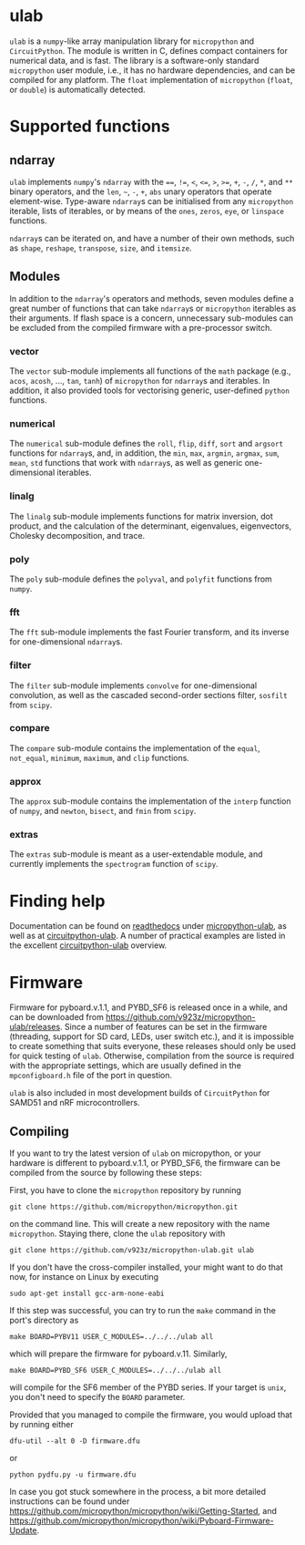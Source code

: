 # ulab

`ulab` is a `numpy`-like array manipulation library for `micropython` and `CircuitPython`.
The module is written in C, defines compact containers for numerical
data, and is fast. The library is a software-only standard `micropython` user module,
i.e., it has no hardware dependencies, and can be compiled for any platform. 
The `float` implementation of `micropython` (`float`, or `double`) is automatically detected.

# Supported functions


## ndarray

`ulab` implements `numpy`'s `ndarray` with the `==`, `!=`, `<`, `<=`, `>`, `>=`, `+`, `-`, `/`, `*`, and `**` binary operators, and the `len`, `~`, `-`, `+`, `abs` unary operators that operate element-wise. Type-aware `ndarray`s can be initialised from any `micropython` iterable, lists of iterables, or by means of the `ones`, `zeros`, `eye`, or `linspace` functions. 

`ndarray`s can be iterated on, and have a number of their own methods, such as `shape`, `reshape`, `transpose`, `size`, and `itemsize`.

## Modules

In addition to the `ndarray`'s operators and methods, seven modules define a great number of functions that can take `ndarray`s or `micropython` iterables as their arguments. If flash space is a concern, unnecessary sub-modules can be excluded from the compiled firmware with a pre-processor switch. 

### vector

The `vector` sub-module implements all functions of the `math` package (e.g., `acos`, `acosh`, ..., `tan`, `tanh`) of `micropython` for `ndarray`s and iterables. In addition, it also provided tools for vectorising generic, user-defined `python` functions. 

### numerical

The `numerical` sub-module defines the `roll`, `flip`, `diff`, `sort` and `argsort` functions for `ndarray`s, and, in addition, the `min`, `max`, `argmin`, `argmax`, `sum`, `mean`, `std` functions that work with `ndarray`s, as well as generic one-dimensional iterables.

### linalg

The `linalg` sub-module implements functions for matrix inversion, dot product, and the calculation of the determinant, eigenvalues, eigenvectors, Cholesky decomposition, and trace. 

### poly

The `poly` sub-module defines the `polyval`, and `polyfit` functions from `numpy`.

### fft

The `fft` sub-module implements the fast Fourier transform, and its inverse for one-dimensional `ndarray`s.

### filter

The `filter` sub-module implements `convolve` for one-dimensional convolution,
as well as the cascaded second-order sections filter, `sosfilt` from `scipy`.

### compare

The `compare` sub-module contains the implementation of the `equal`, `not_equal`, `minimum`, `maximum`, and `clip` functions.

### approx

The `approx` sub-module contains the implementation of the `interp` function of `numpy`, and `newton`, `bisect`, and `fmin` from `scipy`.

### extras

The `extras` sub-module is meant as a user-extendable module, and currently implements the `spectrogram` function of `scipy`. 

# Finding help

Documentation can be found on [readthedocs](https://readthedocs.org/) under
[micropython-ulab](https://micropython-ulab.readthedocs.io/en/latest),
as well as at [circuitpython-ulab](https://circuitpython.readthedocs.io/en/latest/shared-bindings/ulab/__init__.html).
A number of practical examples are listed in the excellent
[circuitpython-ulab](https://learn.adafruit.com/ulab-crunch-numbers-fast-with-circuitpython/overview) overview.

# Firmware

Firmware for pyboard.v.1.1, and PYBD_SF6 is released once in a while, and can be downloaded
from https://github.com/v923z/micropython-ulab/releases. Since a number of features can be
set in the firmware (threading, support for SD card, LEDs, user switch etc.), and it is
impossible to create something that suits everyone, these releases should only be used for
quick testing of `ulab`. Otherwise, compilation from the source is required with
the appropriate settings, which are usually defined in the `mpconfigboard.h` file of the port
in question.

`ulab` is also included in most development builds of `CircuitPython` for SAMD51 and nRF microcontrollers.

## Compiling

If you want to try the latest version of `ulab` on micropython, or your hardware is 
different to pyboard.v.1.1, or PYBD_SF6, the firmware can be compiled 
from the source by following these steps:

First, you have to clone the `micropython` repository by running

```
git clone https://github.com/micropython/micropython.git
```
on the command line. This will create a new repository with the name `micropython`. Staying there, clone the `ulab` repository with 

```
git clone https://github.com/v923z/micropython-ulab.git ulab
```

If you don't have the cross-compiler installed, your might want to do that now, for instance on Linux by executing

```
sudo apt-get install gcc-arm-none-eabi
```

If this step was successful, you can try to run the `make` command in the port's directory as
```
make BOARD=PYBV11 USER_C_MODULES=../../../ulab all
```
which will prepare the firmware for pyboard.v.11. Similarly, 
```
make BOARD=PYBD_SF6 USER_C_MODULES=../../../ulab all
```
will compile for the SF6 member of the PYBD series. If your target is `unix`, you don't need to specify the `BOARD` parameter.

Provided that you managed to compile the firmware, you would upload that by running either
```
dfu-util --alt 0 -D firmware.dfu
```
or 
```
python pydfu.py -u firmware.dfu
```

In case you got stuck somewhere in the process, a bit more detailed instructions can be found under https://github.com/micropython/micropython/wiki/Getting-Started, and https://github.com/micropython/micropython/wiki/Pyboard-Firmware-Update.
